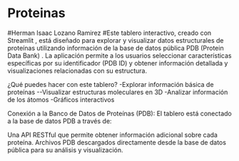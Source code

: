 # Proteinas
#Herman Isaac Lozano Ramirez
#Este tablero interactivo, creado con Streamlit , está diseñado para explorar y visualizar datos estructurales de proteínas utilizando información de la base de datos pública PDB (Protein Data Bank) . La aplicación permite a los usuarios seleccionar características específicas por su identificador (PDB ID) y obtener información detallada y visualizaciones relacionadas con su estructura.

¿Qué puedes hacer con este tablero?
-Explorar información básica de proteínas
--Visualizar estructuras moleculares en 3D
-Analizar información de los átomos
-Gráficos interactivos

Conexión a la Banco de Datos de Proteínas (PDB):
El tablero está conectado a la base de datos PDB a través de:

Una API RESTful que permite obtener información adicional sobre cada proteína.
Archivos PDB descargados directamente desde la base de datos pública para su análisis y visualización.

